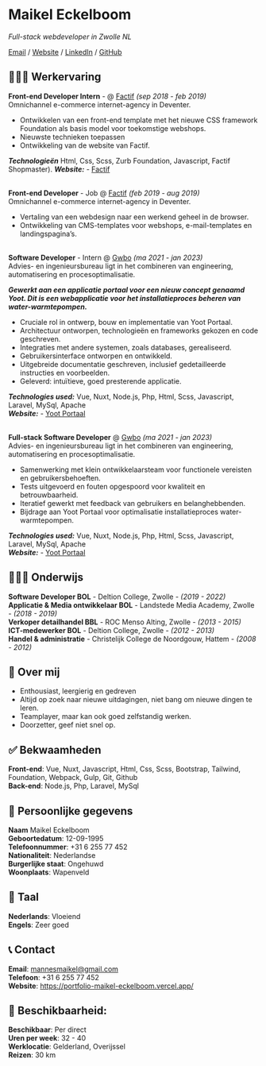# Maikel Eckelboom

_Full-stack webdeveloper in Zwolle NL_ <br>

[Email](mailto:mannesmaikel@gmail.com) / [Website](https://portfolio-maikel-eckelboom.vercel.app/) / [LinkedIn](https://www.linkedin.com/in/maikel-eckelboom-328b67181/) / [GitHub](https://github.com/maikeleckelboom/)

## 👩🏼‍💻 Werkervaring
**Front-end Developer Intern** - @ [Factif](https://factif.nl/) _(sep 2018 - feb 2019)_ <br>
Omnichannel e-commerce internet-agency in Deventer.
- Ontwikkelen van een front-end template met het nieuwe CSS framework Foundation als basis model voor toekomstige webshops.
- Nieuwste technieken toepassen <br>
- Ontwikkeling van de website van Factif.

**_Technologieën_** Html, Css, Scss, Zurb Foundation, Javascript, Factif Shopmaster).
**_Website:_** - [Factif](https://factif.nl/)
<br><br>

**Front-end Developer** - Job @ [Factif](https://factif.nl/) _(feb 2019 - aug 2019)_ <br>
Omnichannel e-commerce internet-agency in Deventer.
- Vertaling van een webdesign naar een werkend geheel in de browser.
- Ontwikkeling van CMS-templates voor webshops, e-mail-templates en landingspagina’s.
  <br><br>

**Software Developer** - Intern @ [Gwbo](http://gwbo.nl/) _(ma 2021 - jan 2023)_ <br>
Advies- en ingenieursbureau ligt in het combineren van engineering, automatisering en procesoptimalisatie. <br>

_**Gewerkt aan een applicatie portaal voor een nieuw concept genaamd Yoot.
Dit is een webapplicatie voor het installatieproces beheren van water-warmtepompen.**_ <br>
- Cruciale rol in ontwerp, bouw en implementatie van Yoot Portaal.
- Architectuur ontworpen, technologieën en frameworks gekozen en code geschreven.
- Integraties met andere systemen, zoals databases, gerealiseerd.
- Gebruikersinterface ontworpen en ontwikkeld.
- Uitgebreide documentatie geschreven, inclusief gedetailleerde instructies en voorbeelden.
- Geleverd: intuïtieve, goed presterende applicatie.

**_Technologies used:_** Vue, Nuxt, Node.js, Php, Html, Scss, Javascript, Laravel, MySql, Apache<br>
**_Website:_** - [Yoot Portaal](https://portaal.yoot.nl/)
<br><br>

**Full-stack Software Developer** @ [Gwbo](http://gwbo.nl/) _(ma 2021 - jan 2023)_ <br>
Advies- en ingenieursbureau ligt in het combineren van engineering, automatisering en procesoptimalisatie.

- Samenwerking met klein ontwikkelaarsteam voor functionele vereisten en gebruikersbehoeften.
- Tests uitgevoerd en fouten opgespoord voor kwaliteit en betrouwbaarheid.
- Iteratief gewerkt met feedback van gebruikers en belanghebbenden.
- Bijdrage aan Yoot Portaal voor optimalisatie installatieproces water-warmtepompen.

**_Technologies used:_** Vue, Nuxt, Node.js, Php, Html, Scss, Javascript, Laravel, MySql, Apache<br>
**_Website:_** - [Yoot Portaal](https://portaal.yoot.nl/)

## 👩🏼‍🎓 Onderwijs
**Software Developer BOL** - Deltion College, Zwolle - _(2019 - 2022)_ <br>
**Applicatie & Media ontwikkelaar BOL** - Landstede Media Academy, Zwolle - _(2018 - 2019)_ <br>
**Verkoper detailhandel BBL** - ROC Menso Alting, Zwolle - _(2013 - 2015)_ <br>
**ICT-medewerker BOL** - Deltion College, Zwolle - _(2012 - 2013)_ <br>
**Handel & administratie** - Christelijk College de Noordgouw, Hattem - _(2008 - 2012)_ <br>

## 📝 Over mij
- Enthousiast, leergierig en gedreven
- Altijd op zoek naar nieuwe uitdagingen, niet bang om nieuwe dingen te leren.
- Teamplayer, maar kan ook goed zelfstandig werken.
- Doorzetter, geef niet snel op.

## ✅ Bekwaamheden
**Front-end**: Vue, Nuxt, Javascript, Html, Css, Scss, Bootstrap, Tailwind, Foundation, Webpack, Gulp, Git, Github<br>
**Back-end**: Node.js, Php, Laravel, MySql

## 📄 Persoonlijke gegevens
**Naam** Maikel Eckelboom <br>
**Geboortedatum**:  12-09-1995 <br>
**Telefoonnummer**:  +31 6 255 77 452 <br>
**Nationaliteit**:  Nederlandse <br>
**Burgerlijke staat**:  Ongehuwd <br>
**Woonplaats**:  Wapenveld <br>

## 💬 Taal
**Nederlands**: Vloeiend<br>
**Engels**: Zeer goed<br>

## 📞 Contact
**Email**: mannesmaikel@gmail.com <br>
**Telefoon**: +31 6 255 77 452 <br>
**Website**: https://portfolio-maikel-eckelboom.vercel.app/

## 📅 Beschikbaarheid:
**Beschikbaar**:  Per direct <br>
**Uren per week**:  32 - 40 <br>
**Werklocatie**:  Gelderland, Overijssel <br>
**Reizen**:  30 km <br>
